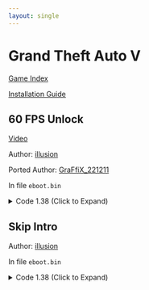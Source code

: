 ```yaml
---
layout: single
---
```


# Grand Theft Auto V

[Game Index](/patch/#patches)

[Installation Guide](https://illusion0001.github.io/install-instructions/)

## 60 FPS Unlock

[Video](https://youtu.be/FqTg3Sij3MQ)

Author: [illusion](https://twitter.com/illusion0002)

Ported Author: [GraFfiX_221211](https://twitter.com/GraFfiX_221211)

In file `eboot.bin`

<details>
<summary>Code 1.38 (Click to Expand)</summary>

{% highlight yml %}
- game: "Grand Theft Auto V"
  app_ver: "01.38"
  patch_ver: "1.0"
  name: "60 FPS Unlock"
  author: "illusion, GraFfiX_221211"
  note: "CPU Limited. For use with 9th generation of game consoles."
  arch: generic_orbis
  enabled: False # Todo: move this to a separate file
  patch_list:
        - [ bytes, 0xD3BB5E, "01 00 00 00" ]
{% endhighlight %}

</details>

## Skip Intro

Author: [illusion](https://twitter.com/illusion0002)

In file `eboot.bin`

<details>
<summary>Code 1.38 (Click to Expand)</summary>

{% highlight yml %}
- game: "Grand Theft Auto V"
  app_ver: "01.38"
  patch_ver: "1.0"
  name: "Skip Intro"
  author: "illusion"
  note:
  arch: generic_orbis
  enabled: False # Todo: move this to a separate file
  patch_list:
        - [ bytes, 0x2F3E794, "00" ]
        - [ bytes, 0x286EFB8, "00" ]
{% endhighlight %}

</details>

<!--

Commenting this out when to re-test this when FCAT gets implemented.

<details>
<summary>Code 1.00 (Click to Expand)</summary>

{% highlight none %}
BF 02 00 00 00 31 F6 E8 87 67 CB 00

BF 01 00 00 00 31 F6 E8 87 67 CB 00

##### do not apply code below
# this will introduce screen tear when param above is loaded with 0
# 2 will become 20hz
# 1 becomes 30hz
# 0 is unlocked
# code will skip sceVideoOutSetFlipRate
# 0F 44 F7 8B 3D B8 6D A4 01 E9 93 52 A6 00
# 0F 45 F7 8B 3D B8 6D A4 01 E9 93 52 A6 00
#####
{% endhighlight %}

</details>

<details>
<summary>Code 1.33 (Click to Expand)</summary>

{% highlight none %}
BF 02 00 00 00 31 F6 E8 E7 69 DE 00

BF 01 00 00 00 31 F6 E8 E7 69 DE 00

##### do not apply code below
# this will introduce screen tear when param above is loaded with 0
# 2 will become 20hz
# 1 becomes 30hz
# 0 is unlocked
# code will skip sceVideoOutSetFlipRate
# 0F 44 F7 8B 3D A8 95 11 02 E9 53 5A C8 00
# 0F 45 F7 8B 3D A8 95 11 02 E9 53 5A C8 00
#####
{% endhighlight %}

</details>

-->
